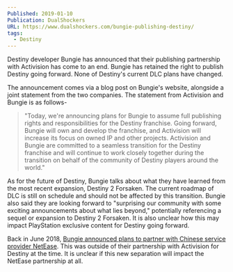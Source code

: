 ```yaml
---
Published: 2019-01-10
Publication: DualShockers
URL: https://www.dualshockers.com/bungie-publishing-destiny/
tags:
  - Destiny
---
```

Destiny developer Bungie has announced that their publishing partnership with Activision has come to an end. Bungie has retained the right to publish Destiny going forward. None of Destiny's current DLC plans have changed.

The announcement comes via a blog post on Bungie's website, alongside a joint statement from the two companies. The statement from Activision and Bungie is as follows-

> "Today, we're announcing plans for Bungie to assume full publishing rights and responsibilities for the Destiny franchise. Going forward, Bungie will own and develop the franchise, and Activision will increase its focus on owned IP and other projects. Activision and Bungie are committed to a seamless transition for the Destiny franchise and will continue to work closely together during the transition on behalf of the community of Destiny players around the world."

As for the future of Destiny, Bungie talks about what they have learned from the most recent expansion, Destiny 2 Forsaken. The current roadmap of DLC is still on schedule and should not be affected by this transition. Bungie also said they are looking forward to "surprising our community with some exciting announcements about what lies beyond," potentially referencing a sequel or expansion to Destiny 2 Forsaken. It is also unclear how this may impact PlayStation exclusive content for Destiny going forward.

Back in June 2018, [Bungie announced plans to partner with Chinese service provider NetEase](https://www.dualshockers.com/bungie-netease-partnership/). This was outside of their partnership with Activision for Destiny at the time. It is unclear if this new separation will impact the NetEase partnership at all.